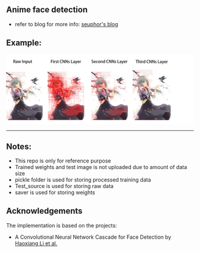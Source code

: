 ## Anime face detection
* refer to blog for more info: [seuphor's blog](http://seuphor.github.io/personalsite/deep_learning)

## Example:
<div align="center">
<img src="https://raw.githubusercontent.com/seuphor/anime_face_cnn/master/examples/Complete_feed.jpg">
	
</div>
<hr>

## Notes:
* This repo is only for reference purpose
* Trained weights and test image is not uploaded due to amount of data size
* pickle folder is used for storing processed training data
* Test_source is used for storing raw data
* saver is used for storing weights


## Acknowledgements

The implementation is based on the projects: 
* A Convolutional Neural Network Cascade for Face Detection
 by [Haoxiang Li et al.](http://www.cv-foundation.org/openaccess/content_cvpr_2015/papers/Li_A_Convolutional_Neural_2015_CVPR_paper.pdf)
